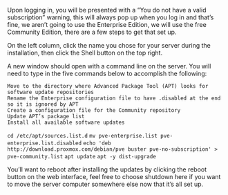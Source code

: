 Upon logging in, you will be presented with a “You do not have a valid subscription” warning, this will always pop up when you log in and that’s fine, we aren’t going to use the Enterprise Edition, we will use the free Community Edition, there are a few steps to get that set up.

On the left column, click the name you chose for your server during the installation, then click the Shell button on the top right.

A new window should open with a command line on the server. You will need to type in the five commands below to accomplish the following:

    Move to the directory where Advanced Package Tool (APT) looks for software update repositories
    Rename the Enterprise configuration file to have .disabled at the end so it is ignored by APT
    Create a configuration file for the Community repository
    Update APT’s package list
    Install all available software updates
    
`cd /etc/apt/sources.list.d`
`mv pve-enterprise.list pve-enterprise.list.disabled`
`echo 'deb http://download.proxmox.com/debian/pve buster pve-no-subscription' > pve-community.list`
`apt update`
`apt -y dist-upgrade`

You’ll want to reboot after installing the updates by clicking the reboot button on the web interface, feel free to choose shutdown here if you want to move the server computer somewhere else now that it’s all set up.
    
